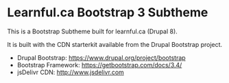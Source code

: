 # Learnful.ca Bootstrap 3 Subtheme

This is a Bootstrap Subtheme built for learnful.ca (Drupal 8).

It is built with the CDN starterkit available from the Drupal Bootstrap project.

* Drupal Bootstrap: https://www.drupal.org/project/bootstrap
* Bootstrap Framework: https://getbootstrap.com/docs/3.4/
* jsDelivr CDN: http://www.jsdelivr.com
